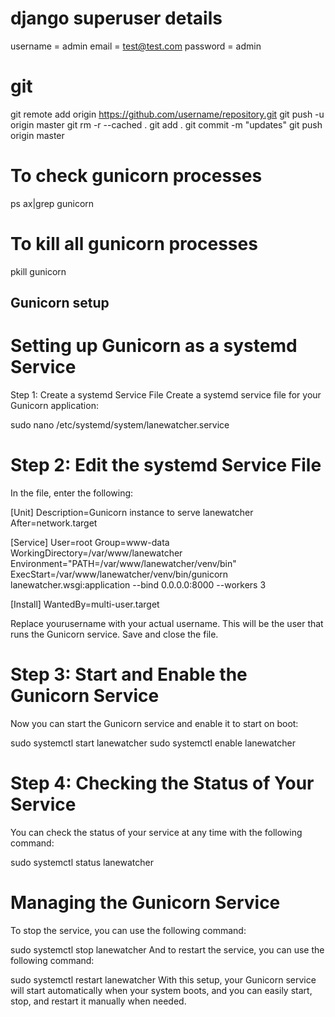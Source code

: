 # django superuser details
username = admin
email = test@test.com
password = admin

# git
git remote add origin https://github.com/username/repository.git
git push -u origin master
git rm -r --cached .
git add .
git commit -m "updates"
git push origin master


# To check gunicorn processes
ps ax|grep gunicorn

# To kill all gunicorn processes
pkill gunicorn

## Gunicorn setup 

# Setting up Gunicorn as a systemd Service
Step 1: Create a systemd Service File
Create a systemd service file for your Gunicorn application:


sudo nano /etc/systemd/system/lanewatcher.service

# Step 2: Edit the systemd Service File
In the file, enter the following:

[Unit]
Description=Gunicorn instance to serve lanewatcher
After=network.target

[Service]
User=root
Group=www-data
WorkingDirectory=/var/www/lanewatcher
Environment="PATH=/var/www/lanewatcher/venv/bin"
ExecStart=/var/www/lanewatcher/venv/bin/gunicorn lanewatcher.wsgi:application --bind 0.0.0.0:8000 --workers 3

[Install]
WantedBy=multi-user.target


Replace yourusername with your actual username. This will be the user that runs the Gunicorn service.
Save and close the file.

# Step 3: Start and Enable the Gunicorn Service
Now you can start the Gunicorn service and enable it to start on boot:


sudo systemctl start lanewatcher
sudo systemctl enable lanewatcher

# Step 4: Checking the Status of Your Service
You can check the status of your service at any time with the following command:


sudo systemctl status lanewatcher

# Managing the Gunicorn Service
To stop the service, you can use the following command:


sudo systemctl stop lanewatcher
And to restart the service, you can use the following command:


sudo systemctl restart lanewatcher
With this setup, your Gunicorn service will start automatically when your system boots, and you can easily start, stop, and restart it manually when needed.